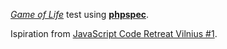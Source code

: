 [_Game of Life_][1] test using [**phpspec**][2].

Ispiration from [JavaScript Code Retreat Vilnius #1][3].


  [1]: http://en.wikipedia.org/wiki/Conway%27s_Game_of_Life
  [2]: http://www.phpspec.net/
  [3]: http://jscoderetreat.lt/1/
